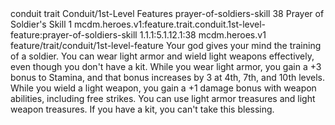 <ability>
  <metadata>
    <class>conduit</class>
    <feature_type>trait</feature_type>
    <file_dpath>Conduit/1st-Level Features</file_dpath>
    <item_id>prayer-of-soldiers-skill</item_id>
    <item_index>38</item_index>
    <item_name>Prayer of Soldier&apos;s Skill</item_name>
    <level>1</level>
    <scc>mcdm.heroes.v1:feature.trait.conduit.1st-level-feature:prayer-of-soldiers-skill</scc>
    <scdc>1.1.1:5.1.12.1:38</scdc>
    <source>mcdm.heroes.v1</source>
    <type>feature/trait/conduit/1st-level-feature</type>
  </metadata>
  <effects>
    <effect type="mundane">Your god gives your mind the training of a soldier. You can wear light armor and wield light weapons effectively, even though you don&apos;t have a kit. While you wear light armor, you gain a +3 bonus to Stamina, and that bonus increases by 3 at 4th, 7th, and 10th levels. While you wield a light weapon, you gain a +1 damage bonus with weapon abilities, including free strikes. You can use light armor treasures and light weapon treasures.
If you have a kit, you can&apos;t take this blessing.</effect>
  </effects>
</ability>
